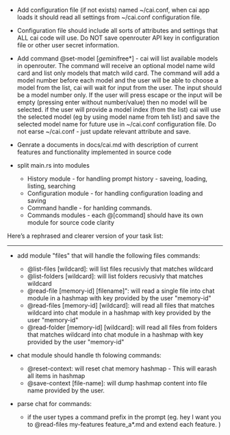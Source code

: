 - Add configuration file (if not exists) named ~/cai.conf, when cai app loads it should read all settings from ~/cai.conf configuration file.
- Configuration file should include all sorts of attributes and settings that ALL cai code will use. Do NOT save openrouter API key in configuration file or other user secret information.
- Add command @set-model [*gemini*free*] - cai will list available models in openrouter. The command will receive an optional model name wild card and list only models that match wild card. The command will add a model number before each model and the user will be able to choose a model from the list, cai will wait for input from the user. The input should be a model number only. If the user will press escape or the input will be empty (pressing enter without number/value) then no model will be selected.
if the user will provide a model index (from the list) cai will use the selected model (eg by using model name from teh list) and save the selected model name for future use in ~/cai.conf configuration file. Do not earse ~/cai.conf - just update relevant attribute and save.
- Genrate a documents in docs/cai.md with description of current features and functionality implemented in source code


- split main.rs into modules
  * History module - for handling prompt history - saveing, loading, listing, searching
  * Configuration module - for handling configuration loading and saving
  * Command handle - for hanlding commands.
  * Commands modules - each @[command] should have its own module for source code clarity

Here’s a rephrased and clearer version of your task list:

---
- add module "files" that will handle the following files commands:
  * @list-files [wildcard]: will list files recusivly that matches wildcard
  * @list-folders [wildcard]: will list folders recusivly that matches wildcard
  * @read-file [memory-id] [filename]": will read a single file into chat module in a hashmap with key provided by the user "memory-id" 
  * @read-files [memory-id] [wildcard]: will read all files that matches wildcard into chat module in a hashmap with key provided by the user "memory-id" 
  * @read-folder [memory-id] [wildcard]: will read all files from folders that matches wildcard into chat module in a hashmap with key provided by the user "memory-id" 
  
- chat module should handle th folowing commands:
  * @reset-context: will reset chat memory hashmap - This will earash all items in hashmap
  * @save-context [file-name]: will dump hashmap content  into file name provided by the user.
  
- parse chat for commands:
  * if the user types a command prefix in the prompt (eg. hey I want you to @read-files my-features feature_a*.md and extend each feature.  )



